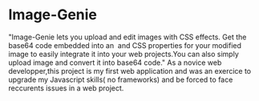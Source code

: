# Image-Genie
"Image-Genie lets you upload and edit images with CSS effects. Get the base64 code embedded into an <img> and CSS properties for your modified image to easily integrate it into your web projects.You can also simply upload image and convert it into base64 code."
As a novice web developper,this project is my first web application and was an exercice to upgrade my Javascript skills( no frameworks) and be forced to face reccurents issues in a web project.
